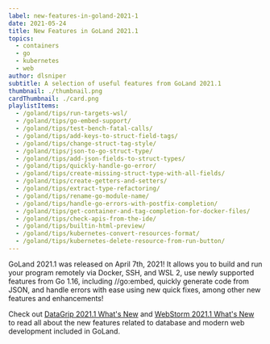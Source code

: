 ```yaml
---
label: new-features-in-goland-2021-1
date: 2021-05-24
title: New Features in GoLand 2021.1
topics:
  - containers
  - go
  - kubernetes
  - web
author: dlsniper
subtitle: A selection of useful features from GoLand 2021.1
thumbnail: ./thumbnail.png
cardThumbnail: ./card.png
playlistItems:
  - /goland/tips/run-targets-wsl/
  - /goland/tips/go-embed-support/
  - /goland/tips/test-bench-fatal-calls/
  - /goland/tips/add-keys-to-struct-field-tags/
  - /goland/tips/change-struct-tag-style/
  - /goland/tips/json-to-go-struct-type/
  - /goland/tips/add-json-fields-to-struct-types/
  - /goland/tips/quickly-handle-go-error/
  - /goland/tips/create-missing-struct-type-with-all-fields/
  - /goland/tips/create-getters-and-setters/
  - /goland/tips/extract-type-refactoring/
  - /goland/tips/rename-go-module-name/
  - /goland/tips/handle-go-errors-with-postfix-completion/
  - /goland/tips/get-container-and-tag-completion-for-docker-files/
  - /goland/tips/check-apis-from-the-ide/
  - /goland/tips/builtin-html-preview/
  - /goland/tips/kubernetes-convert-resources-format/
  - /goland/tips/kubernetes-delete-resource-from-run-button/
---
```


GoLand 2021.1 was released on April 7th, 2021! It allows you to build
and run your program remotely via Docker, SSH, and WSL 2, use newly
supported features from Go 1.16, including //go:embed, quickly generate
code from JSON, and handle errors with ease using new quick fixes,
among other new features and enhancements!

Check out <a href="https://www.jetbrains.com/datagrip/whatsnew/">
DataGrip 2021.1 What's New</a>
and <a href="https://www.jetbrains.com/webstorm/whatsnew/">
WebStorm 2021.1 What's New</a> to read all about the new features
related to database and modern web development included in GoLand.
